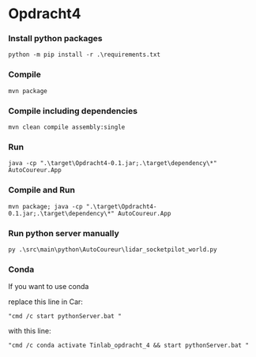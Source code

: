 # Opdracht4

### Install python packages
```
python -m pip install -r .\requirements.txt
```

### Compile
```
mvn package
```

### Compile including dependencies
```
mvn clean compile assembly:single
```

### Run
```
java -cp ".\target\Opdracht4-0.1.jar;.\target\dependency\*" AutoCoureur.App
```

### Compile and Run
```
mvn package; java -cp ".\target\Opdracht4-0.1.jar;.\target\dependency\*" AutoCoureur.App
```

### Run python server manually
```
py .\src\main\python\AutoCoureur\lidar_socketpilot_world.py
```

### Conda
If you want to use conda

replace this line in Car:
```
"cmd /c start pythonServer.bat " 
```
with this line:
```
"cmd /c conda activate Tinlab_opdracht_4 && start pythonServer.bat "
```
